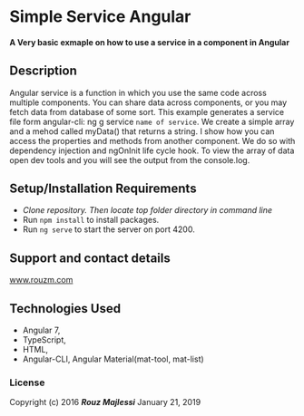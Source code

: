 # Simple Service Angular

####  A Very basic exmaple on how to use a service in a component in Angular

## Description
Angular service is a function in which you use the same code across multiple components. You can share data across components, or you may fetch data from database of some sort.
This example generates a service file form angular-cli: ng g service `name of service`.
We create a simple array and a mehod called myData() that returns a string. I show how you can access the properties and methods from another component. We do so with dependency injection and ngOnInit life cycle hook. 
To view the array of data open dev tools and you will see the output from the console.log. 

## Setup/Installation Requirements

* _Clone repository. Then locate top folder directory in command line_
* Run `npm install` to install packages.
* Run `ng serve` to start the server on port 4200.

## Support and contact details
www.rouzm.com

## Technologies Used

+ Angular 7,
+ TypeScript,
+ HTML,
+ Angular-CLI, Angular Material(mat-tool, mat-list)

### License

Copyright (c) 2016 **_Rouz Majlessi_**
January 21, 2019&nbsp; 
